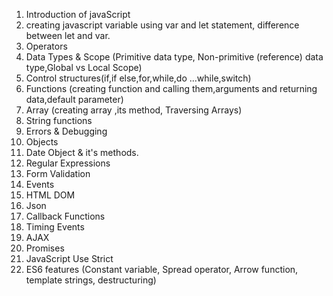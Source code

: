 1. Introduction of javaScript
2. creating javascript variable using var and let statement, difference between let and var.
3. Operators
4. Data Types & Scope (Primitive data type, Non-primitive (reference) data type,Global vs Local Scope)
5. Control structures(if,if else,for,while,do ...while,switch)
6. Functions (creating function and calling them,arguments and returning data,default parameter)
7. Array (creating array ,its method, Traversing Arrays)
8. String functions
9. Errors & Debugging 
10. Objects
11. Date Object & it's methods.
12. Regular Expressions
13. Form Validation
14. Events
15. HTML DOM
16. Json
17. Callback Functions
18. Timing Events
19. AJAX
20. Promises
21. JavaScript Use Strict
22. ES6 features (Constant variable, Spread operator, Arrow function, template strings, destructuring)
